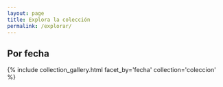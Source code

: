 ```yaml
---
layout: page
title: Explora la colección
permalink: /explorar/
---
```


## Por fecha
{% include collection_gallery.html facet_by='fecha' collection='coleccion' %}